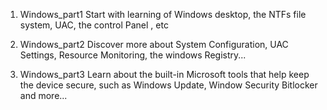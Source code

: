 
1.  Windows_part1	Start with learning of Windows desktop, the NTFs file 
			system, UAC, the control Panel , etc

2.  Windows_part2	Discover more about System Configuration, UAC Settings,
			Resource Monitoring, the windows Registry...

3.  Windows_part3	Learn about the built-in Microsoft tools that help keep
			the device secure, such as Windows Update, Window Security
			Bitlocker and more...


